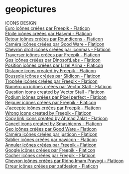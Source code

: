 # geopictures

ICONS DESIGN  
<a href="https://www.flaticon.com/fr/icones-gratuites/euro" title="euro icônes">Euro icônes créées par Freepik - Flaticon</a>  
<a href="https://www.flaticon.com/fr/icones-gratuites/etoile" title="étoile icônes">Étoile icônes créées par Hasymi - Flaticon</a>  
<a href="https://www.flaticon.com/fr/icones-gratuites/retour" title="retour icônes">Retour icônes créées par Roundicons - Flaticon</a>  
<a href="https://www.flaticon.com/fr/icones-gratuites/camera" title="caméra icônes">Caméra icônes créées par Good Ware - Flaticon</a>  
<a href="https://www.flaticon.com/fr/icones-gratuites/chevron-droit" title="chevron droit icônes">Chevron droit icônes créées par iconmas - Flaticon</a>  
<a href="https://www.flaticon.com/fr/icones-gratuites/traverser" title="traverser icônes">Traverser icônes créées par Freepik - Flaticon</a>  
<a href="https://www.flaticon.com/fr/icones-gratuites/gps" title="gps icônes">Gps icônes créées par DinosoftLabs - Flaticon</a>  
<a href="https://www.flaticon.com/fr/icones-gratuites/position" title="position icônes">Position icônes créées par Lizel Arina - Flaticon</a>  
<a href="https://www.flaticon.com/free-icons/distance" title="distance icons">Distance icons created by Freepik - Flaticon</a>  
<a href="https://www.flaticon.com/fr/icones-gratuites/boussole" title="boussole icônes">Boussole icônes créées par Slidicon - Flaticon</a>  
<a href="https://www.flaticon.com/fr/icones-gratuites/trophee" title="trophée icônes">Trophée icônes créées par Freepik - Flaticon</a>  
<a href="https://www.flaticon.com/fr/icones-gratuites/numero-un" title="numéro un icônes">Numéro un icônes créées par Vector Stall - Flaticon</a>  
<a href="https://www.flaticon.com/free-icons/question" title="question icons">Question icons created by Vector Stall - Flaticon</a>  
<a href="https://www.flaticon.com/fr/icones-gratuites/podium" title="podium icônes">Podium icônes créées par Pixel perfect - Flaticon</a>  
<a href="https://www.flaticon.com/fr/icones-gratuites/rejouer" title="rejouer icônes">Rejouer icônes créées par Freepik - Flaticon</a>  
<a href="https://www.flaticon.com/fr/icones-gratuites/jaccepte" title="j'accepte icônes">J'accepte icônes créées par Freepik - Flaticon</a>  
<a href="https://www.flaticon.com/free-icons/wrong" title="wrong icons">Wrong icons created by Freepik - Flaticon</a>  
<a href="https://www.flaticon.com/free-icons/copy-link" title="copy link icons">Copy link icons created by Ahmad Zalat - Flaticon</a>  
<a href="https://www.flaticon.com/free-icons/cancel" title="cancel icons">Cancel icons created by Smashicons - Flaticon</a>  
<a href="https://www.flaticon.com/fr/icones-gratuites/geo" title="geo icônes">Geo icônes créées par Good Ware - Flaticon</a>  
<a href="https://www.flaticon.com/fr/icones-gratuites/camera" title="caméra icônes">Caméra icônes créées par justicon - Flaticon</a>  
<a href="https://www.flaticon.com/fr/icones-gratuites/sablier" title="sablier icônes">Sablier icônes créées par nawicon - Flaticon</a>  
<a href="https://www.flaticon.com/fr/icones-gratuites/annuler" title="annuler icônes">Annuler icônes créées par Freepik - Flaticon</a>  
<a href="https://www.flaticon.com/fr/icones-gratuites/google" title="google icônes">Google icônes créées par Freepik - Flaticon</a>  
<a href="https://www.flaticon.com/fr/icones-gratuites/cocher" title="cocher icônes">Cocher icônes créées par Freepik - Flaticon</a>  
<a href="https://www.flaticon.com/fr/icones-gratuites/chevron" title="chevron icônes">Chevron icônes créées par Ridho Imam Prayogi - Flaticon</a>  
<a href="https://www.flaticon.com/fr/icones-gratuites/erreur" title="erreur icônes">Erreur icônes créées par zafdesign - Flaticon</a>  
